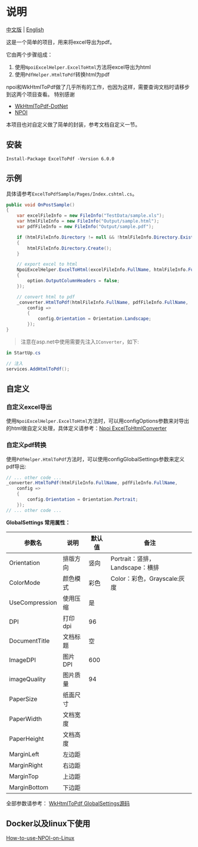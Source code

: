 # 说明

[中文版](/README.md) | [English](./doc/README_En.md)

这是一个简单的项目，用来将excel导出为pdf。

它由两个步骤组成：
1. 使用`NpoiExcelHelper.ExcelToHtml`方法将excel导出为html
2. 使用`PdfHelper.HtmlToPdf`转换html为pdf

npoi和WkHtmlToPdf做了几乎所有的工作，也因为这样，需要查询文档时请移步到这两个项目查看。
特别感谢
- [WkHtmlToPdf-DotNet](https://github.com/HakanL/WkHtmlToPdf-DotNet)
- [NPOI](https://github.com/nissl-lab/npoi/wiki/How-to-use-NPOI-on-Linux)

本项目也对自定义做了简单的封装，参考文档自定义一节。

## 安装

```
Install-Package ExcelToPdf -Version 6.0.0
```

## 示例

具体请参考`ExcelToPdfSample/Pages/Index.cshtml.cs`。

```csharp
public void OnPostSample()
{
	var excelFileInfo = new FileInfo("TestData/sample.xls");
	var htmlFileInfo = new FileInfo("Output/sample.html");
	var pdfFileInfo = new FileInfo("Output/sample.pdf");

	if (htmlFileInfo.Directory != null && !htmlFileInfo.Directory.Exists)
	{
		htmlFileInfo.Directory.Create();
	}

	// export excel to html
	NpoiExcelHelper.ExcelToHtml(excelFileInfo.FullName, htmlFileInfo.FullName, configOptions: option =>
	{
		option.OutputColumnHeaders = false;
	});

	// convert html to pdf
	_converter.HtmlToPdf(htmlFileInfo.FullName, pdfFileInfo.FullName,
		config =>
		{
			config.Orientation = Orientation.Landscape;
		});
}
```

> 注意在asp.net中使用需要先注入`IConverter`，如下:
```csharp
in StartUp.cs

// 注入
services.AddHtmlToPdf();
```

## 自定义

### 自定义excel导出

使用`NpoiExcelHelper.ExcelToHtml`方法时，可以用configOptions参数来对导出的html做自定义处理，具体定义请参考：[Npoi ExcelToHtmlConverter](https://github.com/nissl-lab/npoi/blob/edac37ddf7c442e8e66b47f72d53d9aa81c5db35/ooxml/SS/Converter/ExcelToHtmlConverter.cs)


### 自定义pdf转换

使用`PdfHelper.HtmlToPdf`方法时，可以使用configGlobalSettings参数来定义pdf导出:
```csharp
// ... other code ...
_converter.HtmlToPdf(htmlFileInfo.FullName, pdfFileInfo.FullName,
	config =>
	{
		config.Orientation = Orientation.Portrait;
	});
// ... other code ...
```

**GlobalSettings 常用属性：**

|参数名|说明|默认值|备注|
|-|-|-|-|
|Orientation|排版方向|竖向|Portrait：竖排，Landscape：横排|
|ColorMode|颜色模式|彩色|Color：彩色，Grayscale:灰度|
|UseCompression|使用压缩|是||
|DPI|打印dpi|96|
|DocumentTitle|文档标题|空||
|ImageDPI|图片DPI|600||
|imageQuality|图片质量|94||
|PaperSize|纸面尺寸||
|PaperWidth|文档宽度||
|PaperHeight|文档高度||
|MarginLeft|左边距||
|MarginRight|右边距||
|MarginTop|上边距||
|MarginBottom|下边距||

全部参数请参考：
[WkHtmlToPdf GlobalSettings源码](https://github.com/HakanL/WkHtmlToPdf-DotNet/blob/master/src/WkHtmlToPdf-DotNet/Settings/GlobalSettings.cs)

## Docker以及linux下使用

[How-to-use-NPOI-on-Linux](https://github.com/nissl-lab/npoi/wiki/How-to-use-NPOI-on-Linux)
